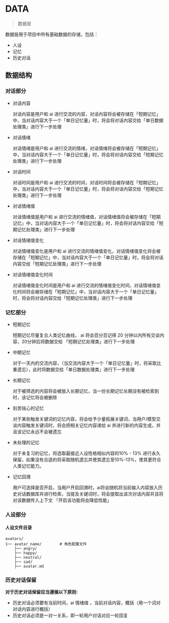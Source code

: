 # DATA

> 数据层

数据层用于项目中所有基础数据的存储，包括：
- 人设
- 记忆
- 历史对话
## 数据结构
### 对话部分

- 对话内容

  对话内容是用户和 ai 进行交流的内容，对话内容将会被存储在「短期记忆」中，当对话内容大于一个「单日记忆量」时，将会将对话内容交给「单日数据处理类」进行下一步处理

- 对话情绪

  对话情绪是用户和 ai 进行交流的情绪，对话情绪将会被存储在「短期记忆」中，当对话内容大于一个「单日记忆量」时，将会将对话内容交给「短期记忆处理类」进行下一步处理

- 对话时间

  对话时间是用户和 ai 进行交流的时间，对话时间将会被存储在「短期记忆」中，当对话内容大于一个「单日记忆量」时，将会将对话内容交给「短期记忆处理类」进行下一步处理

- 对话情绪值

  对话情绪值是用户和 ai 进行交流的情绪值，对话情绪值将会被存储在「短期记忆」中，当对话内容大于一个「单日记忆量」时，将会将对话内容交给「短期记忆处理类」进行下一步处理

- 对话情绪值变化

  对话情绪值变化是用户和 ai 进行交流的情绪值变化，对话情绪值变化将会被存储在「短期记忆」中，当对话内容大于一个「单日记忆量」时，将会将对话内容交给「短期记忆处理类」进行下一步处理

- 对话情绪值变化时间

  对话情绪值变化时间是用户和 ai 进行交流的情绪值变化时间，对话情绪值变化时间将会被存储在「短期记忆」中，当对话内容大于一个「单日记忆量」时，将会将对话内容交给「短期记忆处理类」进行下一步处理



### 记忆部分

- 短期记忆 

  短期记忆尽量复合人类记忆曲线， ai 将会百分百记得 20 分钟以内所有交谈内容，20分钟后将数据交给 「短期记忆处理类」进行下一步处理

- 中期记忆

  对于一天内的交流内容，（当交流内容大于一个「单日记忆量」时，将采取比重遗忘），此时将数据交给「单日数据处理类」进行下一步处理

- 长期记忆

  对于被筛选的内容将会被放入长期记忆，当一份长期记忆长期没有被检索到时，该记忆将会被删除

- 刻苦铭心的记忆

  对于某些触发关键词的记忆内容，将会给予少量拓展关键词，当用户/模型交谈内容触发关键词时，将会把相关记忆内容递给 ai 并进行新的内容生成，并且该记忆永远不会被遗忘


- 未处理的记忆

  对于未复习的记忆，将选取最接近人设性格相似内容的10% - 13% 进行永久保留，如果没有合适的将采取随机遗忘并使其遗忘至10%-13%，使其更符合人类记忆能力。

- 记忆回溯

  用户可选择是否开启，当用户开启回溯时，ai将会随机将当前输入内容放入历史对话数据库并进行检索，当提及关键词时，将会提取出该次对话内容并且将对该数据传入上下文 「开启该功能将会降低性能」

### 人设部分

#### 人设文件目录

```
avatars/
├── avatar_name/        # 角色配置文件
	├── angry/
	├── happy/
	├── neutral/
	├── sad/
	├── avatar.md
```



### 历史对话保留

**对于历史对话保留应当遵循以下原则:**

- 历史对话必须要有当前时间，ai 情绪值 ，当前对话内容，概括（用一个词对对话内容进行概括） 
- 历史对话必须是一对一关系，即一轮用户对话对应一轮回复
